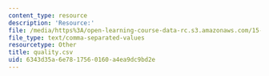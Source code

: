 ```yaml
---
content_type: resource
description: 'Resource:'
file: /media/https%3A/open-learning-course-data-rc.s3.amazonaws.com/15-071-the-analytics-edge-spring-2017/6343d35a6e7817560160a4ea9dc9bd2e_quality.csv
file_type: text/comma-separated-values
resourcetype: Other
title: quality.csv
uid: 6343d35a-6e78-1756-0160-a4ea9dc9bd2e
---
```

